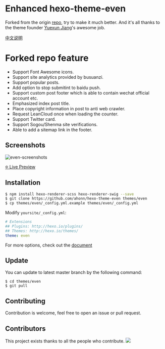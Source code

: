 # Enhanced hexo-theme-even
Forked from the origin [repo](https://github.com/ahonn/hexo-theme-even), try to make it much better. And it's all thanks to the theme founder [Yuexun Jiang](https://github.com/ahonn)'s awesome job.

[中文说明](https://easonyang.com/2021/07/06/a-better-hexo-theme-even/)

# Forked repo feature
- Support Font Awesome icons.
- Support site analytics provided by busuanzi.
- Support popular posts.
- Add option to stop submitint to baidu push.
- Support custom post footer which is able to contain wechat official account etc.
- Emphasized index post title.
- Place copyright information in post to anti web crawler.
- Request LeanCloud once when loading the counter.
- Support Twitter card.
- Support Sogou/Shenma site verifications.
- Able to add a sitemap link in the footer.

## Screenshots
![even-screenshots](https://ahonn-me.oss-cn-beijing.aliyuncs.com/images/55iw9.png)

[🔯 Live Preview](https://ahonn.github.io/hexo-theme-even/)

## Installation
```bash
$ npm install hexo-renderer-scss hexo-renderer-swig --save
$ git clone https://github.com/ahonn/hexo-theme-even themes/even
$ cp themes/even/_config.yml.example themes/even/_config.yml
```

Modify `yoursite/_config.yml`:

```yaml
# Extensions
## Plugins: http://hexo.io/plugins/
## Themes: http://hexo.io/themes/
theme: even
```

For more options, check out the [document](https://github.com/ahonn/hexo-theme-even/wiki)

## Update
You can update to latest master branch by the following command:

```base
$ cd themes/even
$ git pull
```

## Contributing
Contribution is welcome, feel free to open an issue or pull request.

## Contributors

This project exists thanks to all the people who contribute.
<a href="https://github.com/ahonn/hexo-theme-even/graphs/contributors"><img src="https://opencollective.com/hexo-theme-even/contributors.svg?width=890&button=false" /></a>
